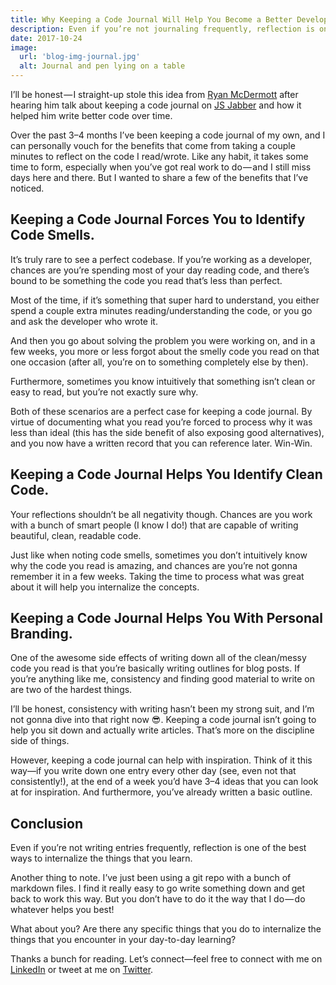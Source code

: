 ```yaml
---
title: Why Keeping a Code Journal Will Help You Become a Better Developer
description: Even if you’re not journaling frequently, reflection is one of the best ways to internalize the things that you learn.
date: 2017-10-24
image:
  url: 'blog-img-journal.jpg'
  alt: Journal and pen lying on a table
---
```


I’ll be honest — I straight-up stole this idea from [Ryan McDermott](https://medium.com/@ryansworks) after hearing him talk about keeping a code journal on [JS Jabber](https://devchat.tv/js-jabber/clean-code-javascript-with-ryan-mcdermott) and how it helped him write better code over time.

Over the past 3–4 months I’ve been keeping a code journal of my own, and I can personally vouch for the benefits that come from taking a couple minutes to reflect on the code I read/wrote. Like any habit, it takes some time to form, especially when you’ve got real work to do — and I still miss days here and there. But I wanted to share a few of the benefits that I’ve noticed.

## Keeping a Code Journal Forces You to Identify Code Smells.

It’s truly rare to see a perfect codebase. If you’re working as a developer, chances are you’re spending most of your day reading code, and there’s bound to be something the code you read that’s less than perfect.

Most of the time, if it’s something that super hard to understand, you either spend a couple extra minutes reading/understanding the code, or you go and ask the developer who wrote it.

And then you go about solving the problem you were working on, and in a few weeks, you more or less forgot about the smelly code you read on that one occasion (after all, you’re on to something completely else by then).

Furthermore, sometimes you know intuitively that something isn’t clean or easy to read, but you’re not exactly sure why.

Both of these scenarios are a perfect case for keeping a code journal. By virtue of documenting what you read you’re forced to process why it was less than ideal (this has the side benefit of also exposing good alternatives), and you now have a written record that you can reference later. Win-Win.

## Keeping a Code Journal Helps You Identify Clean Code.

Your reflections shouldn’t be all negativity though. Chances are you work with a bunch of smart people (I know I do!) that are capable of writing beautiful, clean, readable code.

Just like when noting code smells, sometimes you don’t intuitively know why the code you read is amazing, and chances are you’re not gonna remember it in a few weeks. Taking the time to process what was great about it will help you internalize the concepts.

## Keeping a Code Journal Helps You With Personal Branding.

One of the awesome side effects of writing down all of the clean/messy code you read is that you’re basically writing outlines for blog posts. If you’re anything like me, consistency and finding good material to write on are two of the hardest things.

I’ll be honest, consistency with writing hasn’t been my strong suit, and I’m not gonna dive into that right now 😎. Keeping a code journal isn’t going to help you sit down and actually write articles. That’s more on the discipline side of things.

However, keeping a code journal can help with inspiration. Think of it this way—if you write down one entry every other day (see, even not that consistently!), at the end of a week you’d have 3–4 ideas that you can look at for inspiration. And furthermore, you’ve already written a basic outline.

## Conclusion

Even if you’re not writing entries frequently, reflection is one of the best ways to internalize the things that you learn.

Another thing to note. I’ve just been using a git repo with a bunch of markdown files. I find it really easy to go write something down and get back to work this way. But you don’t have to do it the way that I do — do whatever helps you best!

What about you? Are there any specific things that you do to internalize the things that you encounter in your day-to-day learning?

Thanks a bunch for reading. Let’s connect—feel free to connect with me on [LinkedIn](https://www.linkedin.com/in/benjamin-d-johnson/) or tweet at me on [Twitter](https://twitter.com/benjamminj).
